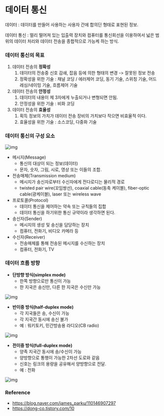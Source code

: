 # 데이터 통신

데이터 : 데이터를 만들어 사용하는 사용자 간에 합의딘 형태로 표현된 정보.

데이터 통신 : 멀리 떨어져 있는 입출력 장치와 컴퓨터를 통신회선을 이용하여서 넓은 범위의 데이터 처리와 데이터 전송을 종합적으로 가능케 하는 방식.

 

### 데이터 통신의 목표

1. 데이터 전송의 **정확성**
   1. 데이터의 전송중 신호 감쇄, 잡음 등에 의한 형태의 변경 -> 잘못된 정보 전송
   2. 정확성을 위한 기술 : 채널 코딩 / 에러제어 코딩, 동기 기술, 스위칭 기술, 어드레싱/네이밍 기술, 흐름제어 기술
2. 데이터 전송의 **안정성**
   1. 데이터의 내용이 제 3자에게 누출되거나 변형되면 안됨.
   2. 안정성을 위한 기술 : 비화 코딩
3. 데이터 전송의 **효율성**
   1. 획득 정보의 가치가 데이터 전송 장비의 가치보다 작으면 비효율적 이다.
   2. 효율성을 위한 기술 : 소스코딩, 다중화 기술

 

 

### 데이터 통신의 구성 요소



![img](https://k.kakaocdn.net/dn/ccramP/btqCPAX4tB5/YsNfiZDVVIjwrItx0EjWp0/img.png)



- 메시지(Message)
  - 통신의 대상이 되는 정보(데이터)
  - 문자, 숫자, 그림, 시로, 영상 또는 이들의 조합.
- 전송매체(Transmission medium)
  - 메시지가 송신자로부터 수신자에게 전다로디는 물리적 경로
  - twisted pair wire(꼬임쌍선), coaxial cable(동축 케이블), fiber-optic cable(광케이블), laser 또는 wireless wave
- 프로토콜(Protocol)
  - 데이터 통신을 제어하는 약속 또는 규칙들의 집합
  - 데이터 통신을 하기위한 통신 규약이라 생각하면 된다.
- 송신자(Sender)
  - 메시지의 생성 및 송신을 담당하는 장치
  - 컴퓨터, 전화기, 비디오 카메라 등
- 수신자(Receiver)
  - 전송매체를 통해 전송된 메시지를 수신하는 장치
  - 컴퓨터, 전화기, TV

### **데이터 흐름 방향**

- **단방향 방식(simplex mode)**
  - 한쪽 방향으로만 통신이 가능
  - 한 지국은 송신만, 다른 한 지국은 수신만 가능



![img](https://k.kakaocdn.net/dn/mZIiM/btqCNGZiwyn/PZfKnJblyakKP38BkC9Q5k/img.png)



- **반이중 방식(half-duplex mode)**
  - 각 지국들은 송, 수신이 가능
  - 각 지국간 동시에 송신 불가
  - 예 : 워키토키, 민간방송용 라디오(CB radio)



![img](https://k.kakaocdn.net/dn/lNCuy/btqCQ4YG8DE/5zQ8tbyN1wo2wsDMJAVKpk/img.png)



- **전이중 방식(full-duplex mode)**
  - 양족 지국간 동시에 송/수신이 가능
  - 양방향으로 통행이 가능한 2차선 도로와 같음
  - 신호는 링크의 용량을 공유해서 양방향으로 전달.
  - 예 : 전화



![img](https://k.kakaocdn.net/dn/bSVp9v/btqCOyfo1EL/yI9ZRXVAMn1fjVdA6qynz0/img.png)





### **Reference**

- https://blog.naver.com/james_parku/110146907297
- https://dong-co.tistory.com/10